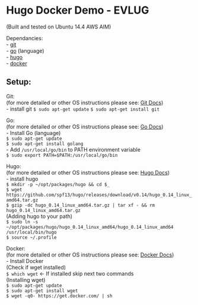 Hugo Docker Demo - EVLUG
========================
(Built and tested on Ubuntu 14.4 AWS AIM)  

Dependancies:  
	- [git](http://www.git-scm.com/)  
	- [go](http://golang.org) (language)  
	- [hugo](http://gohugo.io)  
	- [docker](http://docker.com)  

Setup:  
---  

Git:  
(for more detailed or other OS instructions please see: [Git Docs](http://git-scm.com/book/en/v2/Getting-Started-Installing-Git))  
	- install git
		`$ sudo apt-get update`
		`$ sudo apt-get install git`  

Go:  
(for more detailed or other OS instructions please see: [Go Docs](http://golang.org/doc/install))  
 	- Install Go (language)  
	        `$ sudo apt-get update`  
		`$ sudo apt-get install golang`  
        - Add `/usr/local/go/bin` to PATH environment variable  
		`$ sudo export PATH=$PATH:/usr/local/go/bin`  

	
Hugo:  
(for more detailed or other OS instructions please see: [Hugo Docs](http://gohugo.io/overview/installing/))  
	- install hugo  
		`$ mkdir -p ~/opt/packages/hugo && cd $_`  
		`$ wget https://github.com/spf13/hugo/releases/download/v0.14/hugo_0.14_linux_amd64.tar.gz`  
		`$ gzip -dc hugo_0.14_linux_amd64.tar.gz | tar xf - && rm hugo_0.14_linux_amd64.tar.gz`  
		(Adding hugo to your path)  
		`$ sudo ln -s ~/opt/packages/hugo/hugo_0.14_linux_amd64/hugo_0.14_linux_amd64 /usr/local/bin/hugo`  
		`$ source ~/.profile`  

Docker:  
(for more detailed or other OS instructions please see: [Docker Docs](http://docs.docker.com/installation/))  
	- Install Docker  
		(Check if wget installed)  
		`$ which wget` <- If installed skip next two commands  
		(Installing wget)  
		`$ sudo apt-get update`  
		`$ sudo apt-get install wget`  
		`$ wget -q0- https://get.docker.com/ | sh`
